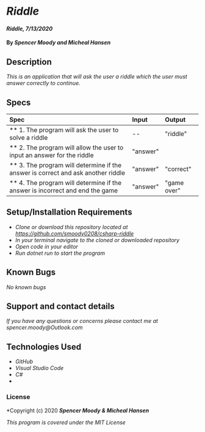 # _Riddle_

#### _Riddle, 7/13/2020_

#### By _**Spencer Moody and Micheal Hansen**_

## Description

_This is an application that will ask the user a riddle which the user must answer correctly to continue._

## Specs

| Spec | Input | Output |
| :-------------      | :------------- | :------------- |
| ** 1. The program will ask the user to solve a riddle | -- | "riddle" |
| ** 2. The program will allow the user to input an answer for the riddle | "answer" |  |
| ** 3. The program will determine if the answer is correct and ask another riddle | "answer" | "correct" |
| ** 4. The program will determine if the answer is incorrect and end the game | "answer" | "game over" |

## Setup/Installation Requirements

* _Clone or download this repository located at https://github.com/smoody0208/csharp-riddle_
* _In your terminal navigate to the cloned or downloaded repository_
* _Open code in your editor_
* _Run dotnet run to start the program_

## Known Bugs

_No known bugs_

## Support and contact details

_If you have any questions or concerns please contact me at spencer.moody@Outlook.com_

## Technologies Used

* _GitHub_
* _Visual Studio Code_
* _C#_
* 
### License

*Copyright (c) 2020 **_Spencer Moody & Micheal Hansen_**

_This program is covered under the MIT License_